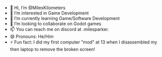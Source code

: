 - 👋 Hi, I’m @MilesKilometers
- 👀 I’m interested in Game Development
- 🌱 I’m currently learning Game/Software Development
- 💞️ I’m looking to collaborate on Godot games
- 📫 You can reach me on discord at .milesparker.
- 😄 Pronouns: He/Him
- ⚡ Fun fact: I did my first computer "mod" at 13 when I disassembled my then laptop to remove the broken screen!

<!---
MilesKilometers/MilesKilometers is a ✨ special ✨ repository because its `README.md` (this file) appears on your GitHub profile.
You can click the Preview link to take a look at your changes.
--->
